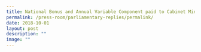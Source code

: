 ```yaml
---
title: National Bonus and Annual Variable Component paid to Cabinet Ministers
permalink: /press-room/parliamentary-replies/permalink/
date: 2018-10-01
layout: post
description: ""
image: ""
---
```


